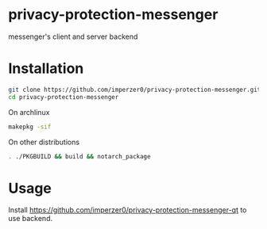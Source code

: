 # privacy-protection-messenger
messenger's client and server backend

# Installation
```bash
git clone https://github.com/imperzer0/privacy-protection-messenger.git
cd privacy-protection-messenger
```
On archlinux
```bash
makepkg -sif
```
On other distributions
```bash
. ./PKGBUILD && build && notarch_package
```

# Usage
Install https://github.com/imperzer0/privacy-protection-messenger-qt to use backend.
